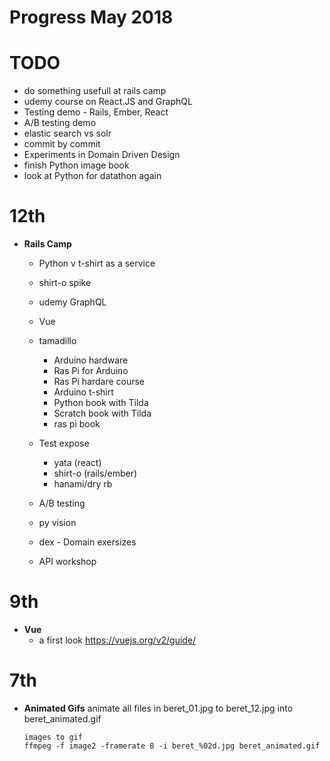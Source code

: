 # Progress May 2018

# TODO
  - do something usefull at rails camp
  - udemy course on React.JS and GraphQL
  - Testing demo - Rails, Ember, React
  - A/B testing demo
  - elastic search vs solr
  - commit by commit
  - Experiments in Domain Driven Design
  - finish Python image book
  - look at Python for datathon again

# 12th
  * **Rails Camp**

    - Python v t-shirt as a service
    - shirt-o spike

    - udemy GraphQL

    - Vue
    - tamadillo
      - Arduino hardware
      - Ras Pi for Arduino
      - Ras Pi hardare course
      - Arduino t-shirt
      - Python book with Tilda
      - Scratch book with Tilda
      - ras pi book
    - Test expose
      - yata (react)
      - shirt-o (rails/ember)
      - hanami/dry rb
    - A/B testing
    - py vision
    - dex - Domain exersizes
    - API workshop

# 9th

  * **Vue**
    * a first look https://vuejs.org/v2/guide/

# 7th

  * **Animated Gifs**
    animate all files in beret_01.jpg to beret_12.jpg into beret_animated.gif
    ```
    images to gif
    ffmpeg -f image2 -framerate 8 -i beret_%02d.jpg beret_animated.gif
    ```

